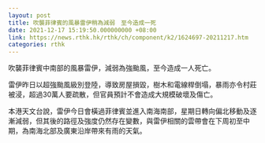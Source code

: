 ```yaml
---
layout: post
title: 吹襲菲律賓的風暴雷伊稍為減弱　至今造成一死
date: 2021-12-17 15:19:50.000000000 +08:00
link: https://news.rthk.hk/rthk/ch/component/k2/1624697-20211217.htm
categories: rthk
---
```


吹襲菲律賓中南部的風暴雷伊，減弱為強颱風，至今造成一人死亡。

雷伊昨日以超強颱風級別登陸，導致房屋損毀，樹木和電線桿倒塌，暴雨亦令村莊被浸，超過30萬人要疏散，但官員預計不會造成大規模破壞及傷亡。

本港天文台說，雷伊今日會橫過菲律賓並進入南海南部，星期日轉向偏北移動及逐漸減弱，但其後的路徑及強度仍然存在變數，與雷伊相關的雲帶會在下周初至中期，為南海北部及廣東沿岸帶來有雨的天氣。
